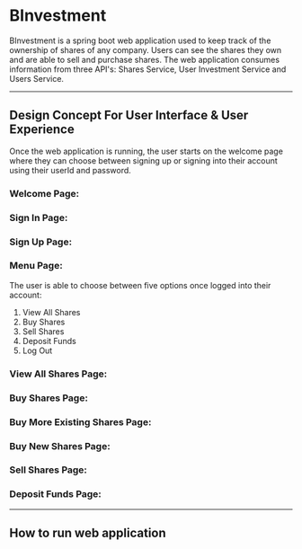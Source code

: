 # BInvestment
BInvestment is a spring boot web application used to keep track of the ownership of shares of any company. Users can see the shares they own and are able to sell and purchase shares. The web application consumes information from three API's: Shares Service, User Investment Service and Users Service. 

___
## Design Concept For User Interface & User Experience 
Once the web application is running, the user starts on the welcome page where they can choose between signing up or signing into their account using their userId and password. 

### Welcome Page: 


### Sign In Page: 


### Sign Up Page:


### Menu Page: 
The user is able to choose between five options once logged into their account: 
1. View All Shares 
2. Buy Shares 
3. Sell Shares
4. Deposit Funds 
5. Log Out


### View All Shares Page:

### Buy Shares Page:

### Buy More Existing Shares Page: 

### Buy New Shares Page:

### Sell Shares Page:

### Deposit Funds Page:


___

## How to run web application

